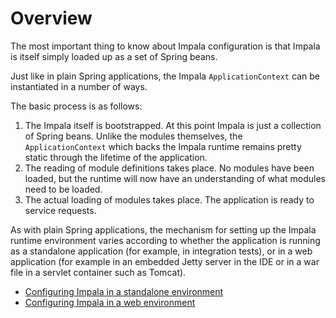 # Overview #

The most important thing to know about Impala configuration is that Impala is itself simply loaded up as a set of Spring beans.

Just like in plain Spring applications, the Impala `ApplicationContext` can be instantiated in a number of ways.

The basic process is as follows:

  1. The Impala itself is bootstrapped. At this point Impala is just a collection of Spring beans. Unlike the modules themselves, the `ApplicationContext` which backs the Impala runtime remains pretty static through the lifetime of the application.
  1. The reading of module definitions takes place. No modules have been loaded, but the runtime will now have an understanding of what modules need to be loaded.
  1. The actual loading of modules takes place. The application is ready to service requests.

As with plain Spring applications, the mechanism for setting up the Impala runtime environment varies according to whether the application
is running as a standalone application (for example, in integration tests), or in a web application (for example in an embedded Jetty server in the IDE
or in a war file in a servlet container such as Tomcat).

  * [Configuring Impala in a standalone environment](ImpalaStandaloneConfiguration.md)
  * [Configuring Impala in a web environment](WebApplicationBootstrapping.md)
